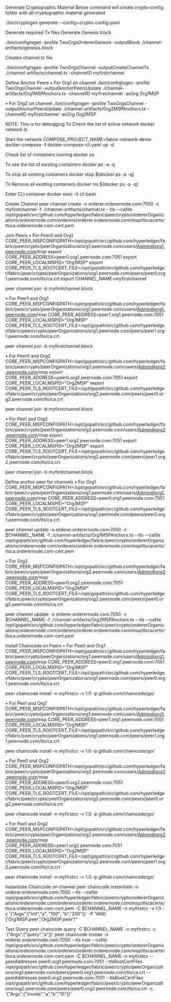 Generate Cryptographic Material
Below command will create crypto-config folder with all cryptographic material generated

./bin/cryptogen generate --config=crypto-config.yaml

Generate required Tx files
Generate Genesis block

./bin/configtxgen -profile TwoOrgsOrdererGenesis -outputBlock ./channel-artifacts/genesis.block

Creates channel.tx file

./bin/configtxgen -profile TwoOrgsChannel -outputCreateChannelTx ./channel-artifacts/channel.tx -channelID myfirstchannel

Define Anchor Peers
•	For Org1 on channel
./bin/configtxgen -profile TwoOrgsChannel -outputAnchorPeersUpdate ./channel-artifacts/Org1MSPAnchors.tx -channelID myfirstchannel -asOrg Org1MSP

•	For Org2 on channel
./bin/configtxgen -profile TwoOrgsChannel -outputAnchorPeersUpdate ./channel-artifacts/Org2MSPAnchors.tx -channelID myfirstchannel -asOrg Org2MSP

NOTE: This is for debugging
To Check the list of active network
docker network ls

Start the network
COMPOSE_PROJECT_NAME=fabric-network-demo docker-compose -f docker-compose-cli.yaml up -d

Check list of containers running
docker ps

To see the list of existing containers 
docker ps -a -q

To stop all existing containers 
docker stop $(docker ps -a -q)

To Remove all existing containers 
docker rm $(docker ps -a -q)


Enter CLI container
docker exec -it cli bash

Create Channel
peer channel create -o orderer.orderernode.com:7050 -c myfirstchannel -f ./channel-artifacts/channel.tx --tls --cafile /opt/gopath/src/github.com/hyperledger/fabric/peer/crypto/ordererOrganizations/orderernode.com/orderers/orderer.orderernode.com/msp/tlscacerts/tlsca.orderernode.com-cert.pem

Join Peers
•	For Peer0 and Org1
CORE_PEER_MSPCONFIGPATH=/opt/gopath/src/github.com/hyperledger/fabric/peer/crypto/peerOrganizations/org1.peernode.com/users/Admin@org1.peernode.com/msp export CORE_PEER_ADDRESS=peer0.org1.peernode.com:7051 export CORE_PEER_LOCALMSPID="Org1MSP" export CORE_PEER_TLS_ROOTCERT_FILE=/opt/gopath/src/github.com/hyperledger/fabric/peer/crypto/peerOrganizations/org1.peernode.com/peers/peer0.org1.peernode.com/tls/ca.crt
export CHANNEL_NAME=myfirstchannel

peer channel join -b myfirstchannel.block

•	For Peer1 and Org1
CORE_PEER_MSPCONFIGPATH=/opt/gopath/src/github.com/hyperledger/fabric/peer/crypto/peerOrganizations/org1.peernode.com/users/Admin@org1.peernode.com/msp CORE_PEER_ADDRESS=peer1.org1.peernode.com:7051 CORE_PEER_LOCALMSPID="Org1MSP" CORE_PEER_TLS_ROOTCERT_FILE=/opt/gopath/src/github.com/hyperledger/fabric/peer/crypto/peerOrganizations/org1.peernode.com/peers/peer1.org1.peernode.com/tls/ca.crt

peer channel join -b myfirstchannel.block

•	For Peer0 and Org2
CORE_PEER_MSPCONFIGPATH=/opt/gopath/src/github.com/hyperledger/fabric/peer/crypto/peerOrganizations/org2.peernode.com/users/Admin@org2.peernode.com/msp export CORE_PEER_ADDRESS=peer0.org2.peernode.com:7051 export CORE_PEER_LOCALMSPID="Org2MSP" export CORE_PEER_TLS_ROOTCERT_FILE=/opt/gopath/src/github.com/hyperledger/fabric/peer/crypto/peerOrganizations/org2.peernode.com/peers/peer0.org2.peernode.com/tls/ca.crt

peer channel join -b myfirstchannel.block

•	For Pee1 and Org2
CORE_PEER_MSPCONFIGPATH=/opt/gopath/src/github.com/hyperledger/fabric/peer/crypto/peerOrganizations/org2.peernode.com/users/Admin@org2.peernode.com/msp export CORE_PEER_ADDRESS=peer1.org2.peernode.com:7051 export CORE_PEER_LOCALMSPID="Org2MSP" export CORE_PEER_TLS_ROOTCERT_FILE=/opt/gopath/src/github.com/hyperledger/fabric/peer/crypto/peerOrganizations/org2.peernode.com/peers/peer1.org2.peernode.com/tls/ca.crt

peer channel join -b myfirstchannel.block

Define anchor peer for channels
•	For Org1
CORE_PEER_MSPCONFIGPATH=/opt/gopath/src/github.com/hyperledger/fabric/peer/crypto/peerOrganizations/org1.peernode.com/users/Admin@org1.peernode.com/msp CORE_PEER_ADDRESS=peer0.org1.peernode.com:7051 CORE_PEER_LOCALMSPID="Org1MSP" CORE_PEER_TLS_ROOTCERT_FILE=/opt/gopath/src/github.com/hyperledger/fabric/peer/crypto/peerOrganizations/org1.peernode.com/peers/peer0.org1.peernode.com/tls/ca.crt

peer channel update -o orderer.orderernode.com:7050 -c $CHANNEL_NAME -f ./channel-artifacts/Org1MSPAnchors.tx --tls --cafile /opt/gopath/src/github.com/hyperledger/fabric/peer/crypto/ordererOrganizations/orderernode.com/orderers/orderer.orderernode.com/msp/tlscacerts/tlsca.orderernode.com-cert.pem



•	For Org2
CORE_PEER_MSPCONFIGPATH=/opt/gopath/src/github.com/hyperledger/fabric/peer/crypto/peerOrganizations/org2.peernode.com/users/Admin@org2.peernode.com/msp CORE_PEER_ADDRESS=peer0.org2.peernode.com:7051 CORE_PEER_LOCALMSPID="Org2MSP" CORE_PEER_TLS_ROOTCERT_FILE=/opt/gopath/src/github.com/hyperledger/fabric/peer/crypto/peerOrganizations/org2.peernode.com/peers/peer0.org2.peernode.com/tls/ca.crt

peer channel update -o orderer.orderernode.com:7050 -c $CHANNEL_NAME -f ./channel-artifacts/Org2MSPAnchors.tx --tls --cafile /opt/gopath/src/github.com/hyperledger/fabric/peer/crypto/ordererOrganizations/orderernode.com/orderers/orderer.orderernode.com/msp/tlscacerts/tlsca.orderernode.com-cert.pem

Install Chaincode on Peers
•	For Pee0 and Org1
CORE_PEER_MSPCONFIGPATH=/opt/gopath/src/github.com/hyperledger/fabric/peer/crypto/peerOrganizations/org1.peernode.com/users/Admin@org1.peernode.com/msp CORE_PEER_ADDRESS=peer0.org1.peernode.com:7051 CORE_PEER_LOCALMSPID="Org1MSP" CORE_PEER_TLS_ROOTCERT_FILE=/opt/gopath/src/github.com/hyperledger/fabric/peer/crypto/peerOrganizations/org1.peernode.com/peers/peer0.org1.peernode.com/tls/ca.crt

peer chaincode install -n myfirstcc -v 1.0 -p github.com/chaincode/go/

•	For Pee1 and Org1
CORE_PEER_MSPCONFIGPATH=/opt/gopath/src/github.com/hyperledger/fabric/peer/crypto/peerOrganizations/org1.peernode.com/users/Admin@org1.peernode.com/msp CORE_PEER_ADDRESS=peer1.org1.peernode.com:7051 CORE_PEER_LOCALMSPID="Org1MSP" CORE_PEER_TLS_ROOTCERT_FILE=/opt/gopath/src/github.com/hyperledger/fabric/peer/crypto/peerOrganizations/org1.peernode.com/peers/peer1.org1.peernode.com/tls/ca.crt

peer chaincode install -n myfirstcc -v 1.0 -p github.com/chaincode/go/

•	For Pee0 and Org2
CORE_PEER_MSPCONFIGPATH=/opt/gopath/src/github.com/hyperledger/fabric/peer/crypto/peerOrganizations/org2.peernode.com/users/Admin@org2.peernode.com/msp CORE_PEER_ADDRESS=peer0.org2.peernode.com:7051 CORE_PEER_LOCALMSPID="Org2MSP" CORE_PEER_TLS_ROOTCERT_FILE=/opt/gopath/src/github.com/hyperledger/fabric/peer/crypto/peerOrganizations/org2.peernode.com/peers/peer0.org2.peernode.com/tls/ca.crt

peer chaincode install -n myfirstcc -v 1.0 -p github.com/chaincode/go/

•	For Pee1 and Org2
CORE_PEER_MSPCONFIGPATH=/opt/gopath/src/github.com/hyperledger/fabric/peer/crypto/peerOrganizations/org2.peernode.com/users/Admin@org2.peernode.com/msp CORE_PEER_ADDRESS=peer1.org2.peernode.com:7051 CORE_PEER_LOCALMSPID="Org2MSP" CORE_PEER_TLS_ROOTCERT_FILE=/opt/gopath/src/github.com/hyperledger/fabric/peer/crypto/peerOrganizations/org2.peernode.com/peers/peer1.org2.peernode.com/tls/ca.crt

peer chaincode install -n myfirstcc -v 1.0 -p github.com/chaincode/go/


Instantiate Chaincode on channel
peer chaincode instantiate -o orderer.orderernode.com:7050 --tls --cafile /opt/gopath/src/github.com/hyperledger/fabric/peer/crypto/ordererOrganizations/orderernode.com/orderers/orderer.orderernode.com/msp/tlscacerts/tlsca.orderernode.com-cert.pem -C $CHANNEL_NAME -n myfirstcc -v 1.0 -c '{"Args":["init","a", "100", "b","200"]}' -P "AND ('Org1MSP.peer','Org2MSP.peer')"

Test Query 
peer chaincode query -C $CHANNEL_NAME -n myfirstcc -c '{"Args":["query","a"]}'
peer chaincode invoke -o orderer.orderernode.com:7050 --tls true --cafile /opt/gopath/src/github.com/hyperledger/fabric/peer/crypto/ordererOrganizations/orderernode.com/orderers/orderer.orderernode.com/msp/tlscacerts/tlsca.orderernode.com-cert.pem -C $CHANNEL_NAME -n myfirstcc --peerAddresses peer0.org1.peernode.com:7051 --tlsRootCertFiles /opt/gopath/src/github.com/hyperledger/fabric/peer/crypto/peerOrganizations/org1.peernode.com/peers/peer0.org1.peernode.com/tls/ca.crt --peerAddresses peer0.org2.peernode.com:7051 --tlsRootCertFiles /opt/gopath/src/github.com/hyperledger/fabric/peer/crypto/peerOrganizations/org2.peernode.com/peers/peer0.org2.peernode.com/tls/ca.crt -c '{"Args":["invoke","a","b","10"]}'

